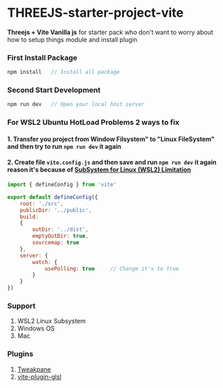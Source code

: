 # THREEJS-starter-project-vite
 
**Threejs + Vite Vanilla js** for starter pack who don't want to worry about how to setup things module and install plugin 
### First Install Package
```javascript
npm install   // Install all package
```

### Second Start Development
```javascript
npm run dev   // Open your local host server
```

### For WSL2 Ubuntu HotLoad Problems 2 ways to fix

#### 1. Transfer you project from Window Filsystem" to "Linux FileSystem" and then try to run `npm run dev` it again
#### 2. Create file `vite.config.js` and then save and run `npm run dev` it again reason it's because of [SubSystem for Linux (WSL2) Limitation](https://vitejs.dev/config/server-options.html#server-watch)
```javascript
import { defineConfig } from 'vite'

export default defineConfig({
    root: './src',
    publicDir: '../public',
    build:
    {
        outDir: '../dist',
        emptyOutDir: true,
        sourcemap: true
    },
    server: {
        watch: {
            usePolling: true     // Change it's to true 
        }
    }
})
```
### Support 
1. WSL2 Linux Subsystem
2. Windows OS
3. Mac

### Plugins
1. [Tweakpane](https://cocopon.github.io/tweakpane/)
2. [vite-plugin-glsl](https://www.npmjs.com/package/vite-plugin-glsl)

